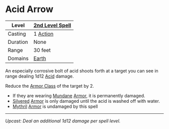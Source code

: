 # Acid Arrow

| Level    | [2nd Level Spell](2nd%20Level%20Spells.md)        |
| -------- | --------------------------------------------------- |
| Casting  | 1 [Action](../../../../Game%20Procedures/Action.md) |
| Duration | None                                                |
| Range    | 30 feet                                             |
| Domains  | [Earth](../../../Spell%20Domains/Earth.md)          |

An especially corrosive bolt of acid shoots forth at a target you can see in range dealing 1d12 [Acid](../../../../Damage%20Types/Acid.md) damage.

Reduce the [Armor Class](../../../../Player%20Characters/Derived%20Statistics/Armor%20Class.md) of the target by 2.

- If they are wearing [Mundane](../../../../Items/Material%20Properties/Mundane%20Property.md) [Armor](../../../../Items/Armor.md), it is permanently damaged.
- [Silvered](../../../../Items/Material%20Properties/Silvered%20Property.md) [Armor](../../../../Items/Armor.md) is only damaged until the acid is washed off with water.
- [Mythril](../../../../Items/Material%20Properties/Mythril%20Property.md) [Armor](../../../../Items/Armor.md) is undamaged by this spell

---
*Upcast: Deal an additional 1d12 damage per spell level.*
